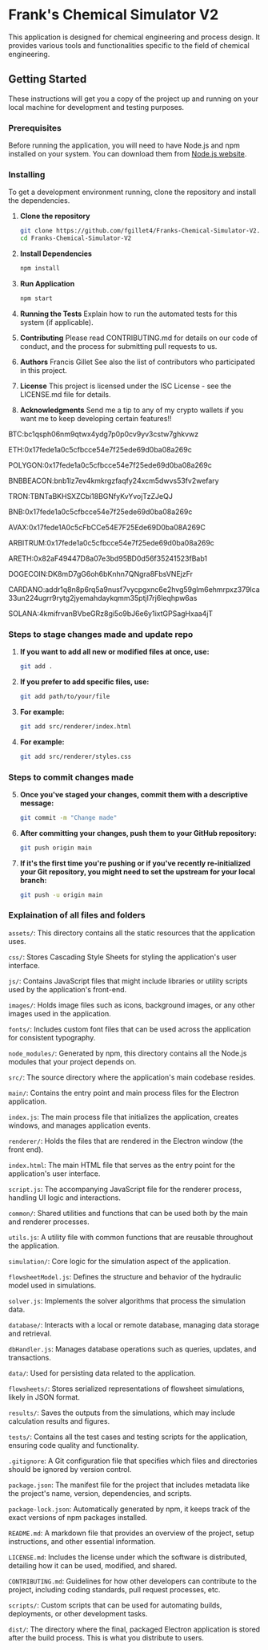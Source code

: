 # Frank's Chemical Simulator V2

This application is designed for chemical engineering and process design. It 
provides various tools and functionalities specific to the field of chemical 
engineering.

## Getting Started

These instructions will get you a copy of the project up and running on your 
local machine for development and testing purposes.

### Prerequisites

Before running the application, you will need to have Node.js and npm 
installed on your system. You can download them from [Node.js 
website](https://nodejs.org/).

### Installing

To get a development environment running, clone the repository and install 
the dependencies.

1. **Clone the repository**
   ```bash
   git clone https://github.com/fgillet4/Franks-Chemical-Simulator-V2.git
   cd Franks-Chemical-Simulator-V2
   ```

2. **Install Dependencies**
   ```bash
   npm install
   ```
3. **Run Application**
   ```bash
   npm start
   ```

4. **Running the Tests**
   Explain how to run the automated tests for this system (if applicable).

5. **Contributing**
Please read CONTRIBUTING.md for details on our code of conduct, and the process for submitting pull requests to us.

6. **Authors**
Francis Gillet
See also the list of contributors who participated in this project.

7. **License**
This project is licensed under the ISC License - see the LICENSE.md file for details.

8. **Acknowledgments**
Send me a tip to any of my crypto wallets if you want me to keep developing certain features!!

BTC:bc1qsph06nm9qtwx4ydg7p0p0cv9yv3cstw7ghkvwz

ETH:0x17fede1a0c5cfbcce54e7f25ede69d0ba08a269c

POLYGON:0x17fede1a0c5cfbcce54e7f25ede69d0ba08a269c

BNBBEACON:bnb1lz7ev4kmkrgzfaqfy24xcm5dwvs53fv2wefary

TRON:TBNTaBKHSXZCbi18BGNfyKvYvojTzZJeQJ

BNB:0x17fede1a0c5cfbcce54e7f25ede69d0ba08a269c

AVAX:0x17fede1A0c5cFbCCe54E7F25Ede69D0ba08A269C

ARBITRUM:0x17fede1a0c5cfbcce54e7f25ede69d0ba08a269c

ARETH:0x82aF49447D8a07e3bd95BD0d56f35241523fBab1

DOGECOIN:DK8mD7gG6oh6bKnhn7QNgra8FbsVNEjzFr

CARDANO:addr1q8n8p6rq5a9nusf7vycpgxnc6e2hvg59glm6ehmrpxz379lca33un224ugrr9rytg2jyemahdaykqmm35ptjl7rj6leqhpw6as

SOLANA:4kmifrvanBVbeGRz8gi5o9bJ6e6y1ixtGPSagHxaa4jT


### Steps to stage changes made and update repo

1. **If you want to add all new or modified files at once, use:**
   ```bash 
   git add .
   ``` 
2. **If you prefer to add specific files, use:**
   ```bash
   git add path/to/your/file
   ```
3. **For example:**
   ```bash
   git add src/renderer/index.html
   ```
4. **For example:**
   ```bash
   git add src/renderer/styles.css
   ```
### Steps to commit changes made
5. **Once you've staged your changes, commit them with a descriptive message:**
   ```bash
   git commit -m "Change made"
   ```
6. **After committing your changes, push them to your GitHub repository:**
   ```bash
   git push origin main
   ```

7. **If it's the first time you're pushing or if you've recently re-initialized your Git repository, you might need to set the upstream for your local branch:**
   ```bash
   git push -u origin main
   ```

   
### Explaination of all files and folders

`assets/`: This directory contains all the static resources that the application uses.

`css/`: Stores Cascading Style Sheets for styling the application's user interface.

`js/`: Contains JavaScript files that might include libraries or utility scripts used by the application's front-end.

`images/`: Holds image files such as icons, background images, or any other images used in the application.

`fonts/`: Includes custom font files that can be used across the application for consistent typography.

`node_modules/`: Generated by npm, this directory contains all the Node.js modules that your project depends on.

`src/`: The source directory where the application's main codebase resides.

`main/`: Contains the entry point and main process files for the Electron application.

`index.js`: The main process file that initializes the application, creates windows, and manages application events.

`renderer/`: Holds the files that are rendered in the Electron window (the front end).

`index.html`: The main HTML file that serves as the entry point for the application's user interface.

`script.js`: The accompanying JavaScript file for the renderer process, handling UI logic and interactions.

`common/`: Shared utilities and functions that can be used both by the main and renderer processes.

`utils.js`: A utility file with common functions that are reusable throughout the application.

`simulation/`: Core logic for the simulation aspect of the application.

`flowsheetModel.js`: Defines the structure and behavior of the hydraulic model used in simulations.

`solver.js`: Implements the solver algorithms that process the simulation data.

`database/`: Interacts with a local or remote database, managing data storage and retrieval.

`dbHandler.js`: Manages database operations such as queries, updates, and transactions.

`data/`: Used for persisting data related to the application.

`flowsheets/`: Stores serialized representations of flowsheet simulations, likely in JSON format.

`results/`: Saves the outputs from the simulations, which may include calculation results and figures.

`tests/`: Contains all the test cases and testing scripts for the application, ensuring code quality and functionality.

`.gitignore`: A Git configuration file that specifies which files and directories should be ignored by version control.

`package.json`: The manifest file for the project that includes metadata like the project's name, version, dependencies, and scripts.

`package-lock.json`: Automatically generated by npm, it keeps track of the exact versions of npm packages installed.

`README.md`: A markdown file that provides an overview of the project, setup instructions, and other essential information.

`LICENSE.md`: Includes the license under which the software is distributed, detailing how it can be used, modified, and shared.

`CONTRIBUTING.md`: Guidelines for how other developers can contribute to the project, including coding standards, pull request processes, etc.

`scripts/`: Custom scripts that can be used for automating builds, deployments, or other development tasks.

`dist/`: The directory where the final, packaged Electron application is stored after the build process. This is what you distribute to users.




